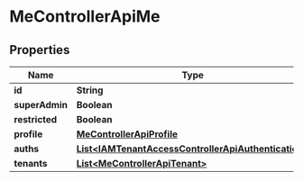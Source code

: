 

# MeControllerApiMe


## Properties

| Name | Type | Description | Notes |
|------------ | ------------- | ------------- | -------------|
|**id** | **String** |  |  [optional] |
|**superAdmin** | **Boolean** |  |  [optional] |
|**restricted** | **Boolean** |  |  [optional] |
|**profile** | [**MeControllerApiProfile**](MeControllerApiProfile.md) |  |  [optional] |
|**auths** | [**List&lt;IAMTenantAccessControllerApiAuthentication&gt;**](IAMTenantAccessControllerApiAuthentication.md) |  |  [optional] |
|**tenants** | [**List&lt;MeControllerApiTenant&gt;**](MeControllerApiTenant.md) |  |  [optional] |



